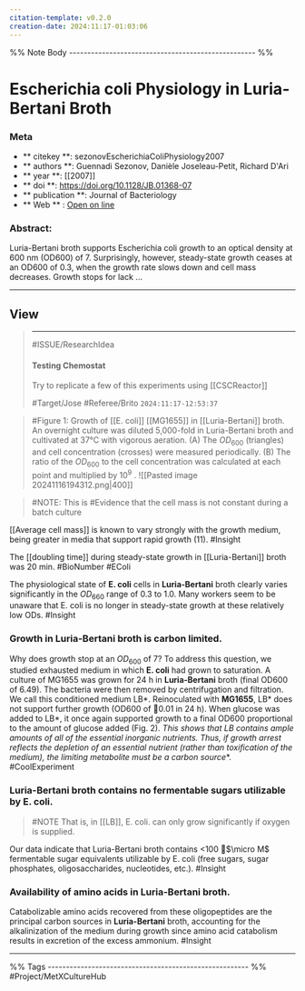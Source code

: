 ```yaml
---
citation-template: v0.2.0
creation-date: 2024:11:17-01:03:06
---
```


%% Note Body --------------------------------------------------- %%
# Escherichia coli Physiology in Luria-Bertani Broth

### Meta
- ** citekey **: sezonovEscherichiaColiPhysiology2007
- ** authors **: Guennadi Sezonov, Danièle Joseleau-Petit, Richard D'Ari
- ** year **: [[2007]]
- ** doi **: https://doi.org/10.1128/JB.01368-07
- ** publication **: Journal of Bacteriology
- ** Web ** : [Open on line](https://pmc.ncbi.nlm.nih.gov/articles/PMC2168924/)


### Abstract:
Luria-Bertani broth supports Escherichia coli growth to an optical density at 600 nm (OD600) of 7. Surprisingly, however, steady-state growth ceases at an OD600 of 0.3, when the growth rate slows down and cell mass decreases. Growth stops for lack ...

___

## View

> ***
> #ISSUE/ResearchIdea
> 
> #### Testing Chemostat 
> 
> Try to replicate a few of this experiments using [[CSCReactor]]
> 
> #Target/Jose #Referee/Brito
> `2024:11:17-12:53:37`


> #Figure 1: Growth of [[E. coli]] [[MG1655]] in [[Luria-Bertani]] broth. An overnight culture was diluted 5,000-fold in Luria-Bertani broth and cultivated at 37°C with vigorous aeration. (A) The $OD_{600}$ (triangles) and cell concentration (crosses) were measured periodically. (B) The ratio of the $OD_{600}$ to the cell concentration was calculated at each point and multiplied by $10^9$ .
> ![[Pasted image 20241116194312.png|400]]

> #NOTE: This is #Evidence that the cell mass is not constant during a batch culture

[[Average cell mass]] is known to vary strongly with the growth medium, being greater in media that support rapid growth (11). #Insight 

The [[doubling time]] during steady-state growth in [[Luria-Bertani]] broth was 20 min. #BioNumber #EColi 


The physiological state of **E. coli** cells in **Luria-Bertani** broth clearly varies significantly in the $OD_{660}$ range of 0.3 to 1.0. Many workers seem to be unaware that E. coli is no longer in steady-state growth at these relatively low ODs. #Insight 


### Growth in Luria-Bertani broth is carbon limited.

Why does growth stop at an $OD_{600}$ of 7? To address this question, we studied exhausted medium in which **E. coli** had grown to saturation. A culture of MG1655 was grown for 24 h in **Luria-Bertani** broth (final OD600 of 6.49). The bacteria were then removed by centrifugation and filtration. We call this conditioned medium LB*. Reinoculated with **MG1655**, LB* does not support further growth (OD600 of 0.01 in 24 h). When glucose was added to LB*, it once again supported growth to a final OD600 proportional to the amount of glucose added (Fig. 2). **This shows that LB* contains ample amounts of all of the essential inorganic nutrients. Thus, if growth arrest reflects the depletion of an essential nutrient (rather than toxification of the medium), the limiting metabolite must be a carbon source**. #CoolExperiment

### Luria-Bertani broth contains no fermentable sugars utilizable by E. coli.

> #NOTE That is, in [[LB]], E. coli.  can only grow significantly if oxygen is supplied. 

Our data indicate that Luria-Bertani broth contains <100 $\micro M$ fermentable sugar equivalents utilizable by E. coli (free sugars, sugar phosphates, oligosaccharides, nucleotides, etc.). #Insight 

### Availability of amino acids in Luria-Bertani broth.

Catabolizable amino acids recovered from these oligopeptides are the principal carbon sources in **Luria-Bertani** broth, accounting for the alkalinization of the medium during growth since amino acid catabolism results in excretion of the excess ammonium. #Insight 




___
%% Tags  ------------------------------------------------------- %%
#Project/MetXCultureHub
